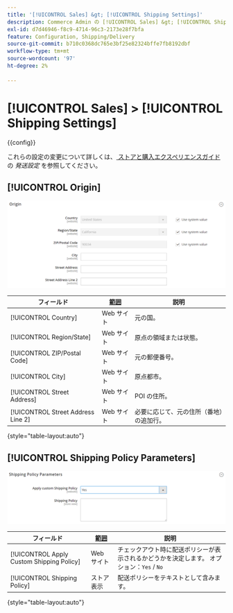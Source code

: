 ```yaml
---
title: '[!UICONTROL Sales] &gt; [!UICONTROL Shipping Settings]'
description: Commerce Admin の [!UICONTROL Sales] &gt; [!UICONTROL Shipping Settings] ページで設定を確認します。
exl-id: d7d46946-f8c9-4714-96c3-2173e28f7bfa
feature: Configuration, Shipping/Delivery
source-git-commit: b710c0368dc765e3bf25e82324bffe7fb8192dbf
workflow-type: tm+mt
source-wordcount: '97'
ht-degree: 2%

---
```


# [!UICONTROL Sales] > [!UICONTROL Shipping Settings]

{{config}}

これらの設定の変更について詳しくは、[ ストアと購入エクスペリエンスガイド ](../../stores-purchase/shipping-settings.md) の _発送設定_ を参照してください。

## [!UICONTROL Origin]

![ 接触チャネル ](./assets/shipping-settings-origin.png)<!-- zoom -->

| フィールド | [ 範囲 ](../../getting-started/websites-stores-views.md#scope-settings) | 説明 |
|--- |--- |--- |
| [!UICONTROL Country] | Web サイト | 元の国。 |
| [!UICONTROL Region/State] | Web サイト | 原点の領域または状態。 |
| [!UICONTROL ZIP/Postal Code] | Web サイト | 元の郵便番号。 |
| [!UICONTROL City] | Web サイト | 原点都市。 |
| [!UICONTROL Street Address] | Web サイト | POI の住所。 |
| [!UICONTROL Street Address Line 2] | Web サイト | 必要に応じて、元の住所（番地）の追加行。 |

{style="table-layout:auto"}

## [!UICONTROL Shipping Policy Parameters]

![ 配送ポリシーのパラメーター ](./assets/shipping-settings-shipping-policy-parameters.png)<!-- zoom -->

| フィールド | [ 範囲 ](../../getting-started/websites-stores-views.md#scope-settings) | 説明 |
|--- |--- |--- |
| [!UICONTROL Apply Custom Shipping Policy] | Web サイト | チェックアウト時に配送ポリシーが表示されるかどうかを決定します。 オプション：`Yes` / `No` |
| [!UICONTROL Shipping Policy] | ストア表示 | 配送ポリシーをテキストとして含みます。 |

{style="table-layout:auto"}
